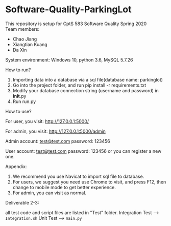 # Software-Quality-ParkingLot
This repository is setup for CptS 583 Software Quality Spring 2020  
Team members:  
- Chao Jiang  
- Xiangtian Kuang  
- Da Xin 

System environment: Windows 10, python 3.6, MySQL 5.7.26

How to run?
1.	Importing data into a database via a sql file(database name: parkinglot)
2.	Go into the project folder, and run pip install -r requirements.txt
3.	Modify your database connection string (username and password) in   __init__.py
4.	Run run.py

How to use?

For user, you visit: http://127.0.0.1:5000/

For admin, you visit: http://127.0.0.1:5000/admin 

Admin account: test@test.com password: 123456

User account: test@test.com password: 123456 or you can register a new one.


Appendix:
1.	We recommend you use Navicat to import sql file to database.
2.	For users, we suggest you need use Chrome to visit, and press F12, then change to mobile mode to get better experience. 
3.	For admin, you can visit as normal. 


Deliverable 2-3:

all test code and script files are listed in "Test" folder.
Integration Test --> `Integration.sh`
Unit Test --> `main.py`
